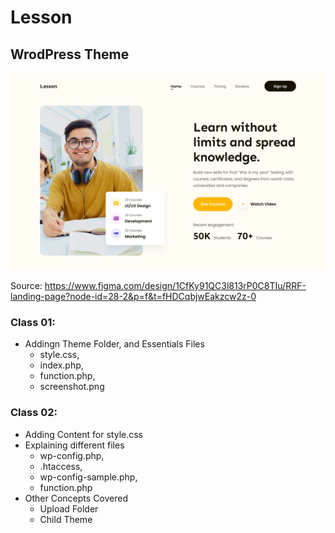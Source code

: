 # Lesson
## WrodPress Theme

![Alt text](Screenshot.png)

Source: https://www.figma.com/design/1CfKy91QC3l813rP0C8TIu/RRF-landing-page?node-id=28-2&p=f&t=fHDCqbjwEakzcw2z-0

### Class 01: 
- Addingn Theme Folder, and Essentials Files 
    - style.css, 
    - index.php, 
    - function.php, 
    - screenshot.png
### Class 02: 
- Adding Content for style.css
- Explaining different files 
    - wp-config.php, 
    - .htaccess, 
    - wp-config-sample.php,
    - function.php
- Other Concepts Covered
    - Upload Folder
    - Child Theme